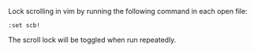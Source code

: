 Lock scrolling in vim by running the following command in each open file:
```
:set scb!
```
The scroll lock will be toggled when run repeatedly.